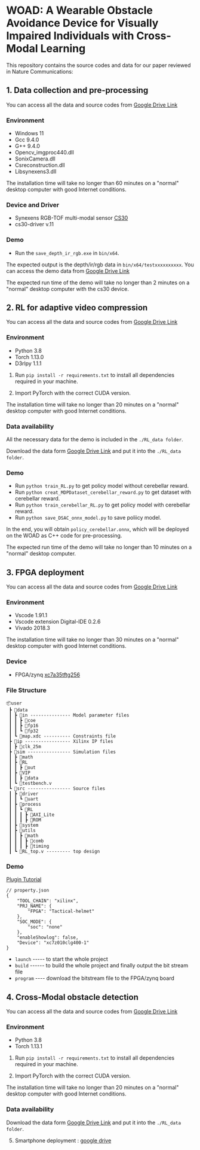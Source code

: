 # WOAD: A Wearable Obstacle Avoidance Device for Visually Impaired Individuals with Cross-Modal Learning

This repository contains the source codes and data for our paper reviewed in Nature Communications:

## 1. Data collection and pre-processing

You can access all the data and source codes from [Google Drive Link](https://drive.google.com/file/d/1wmSLaWwfrAhYCl45vA9duIuWpEkHk4q8/view?usp=sharing)

### Environment
* Windows 11
* Gcc 9.4.0
* G++ 9.4.0
* Opencv_imgproc440.dll
* SonixCamera.dll
* Csreconstruction.dll
* Libsynexens3.dll

The installation time will take no longer than 60 minutes on a "normal" desktop computer with good Internet conditions.

### Device and Driver
* Synexens RGB-TOF multi-modal sensor [CS30](https://support.tofsensors.com/product/CS30.html)
* cs30-driver v.11

### Demo
* Run the `save_depth_ir_rgb.exe` in `bin/x64`.

The expected output is the depth/ir/rgb data in `bin/x64/testxxxxxxxxxx`.
You can access the demo data from [Google Drive Link](https://drive.google.com/file/d/16nxM4GkWZGpKtzeJkYbadz4rSrCrG172/view?usp=sharing)

The expected run time of the demo will take no longer than 2 minutes on a "normal" desktop computer with the cs30 device.


## 2. RL for adaptive video compression 

You can access all the data and source codes from [Google Drive Link](https://drive.google.com/file/d/100_sZQyzOolvUEu6isxiwMHsYrxk5sC5/view?usp=sharing)

### Environment

* Python 3.8  
* Torch 1.13.0  
* D3rlpy 1.1.1

1. Run `pip install -r requirements.txt` to install all dependencies required in your machine.

2. Import PyTorch with the correct CUDA version.

The installation time will take no longer than 20 minutes on a "normal" desktop computer with good Internet conditions.

### Data availability

All the necessary data for the demo is included in the `./RL_data folder`.

Download the data form [Google Drive Link](https://drive.google.com/file/d/100_sZQyzOolvUEu6isxiwMHsYrxk5sC5/view?usp=sharing) and put it into the `./RL_data folder`.

### Demo
* Run `python train_RL.py` to get policy model without cerebellar reward.
* Run `python creat_MDPDataset_cerebellar_reward.py` to get dataset with cerebellar reward.
* Run `python train_cerebellar_RL.py` to get policy model with cerebellar reward.
* Run `python save_DSAC_onnx_model.py` to save poliicy model.

In the end, you will obtain `policy_cerebellar.onnx`, which will be deployed on the WOAD as C++ code for pre-processing.

The expected run time of the demo will take no longer than 10 minutes on a "normal" desktop computer.


## 3. FPGA deployment 

You can access all the data and source codes from [Google Drive Link](https://drive.google.com/file/d/1PExD1QZmMm3K0I-1pPuamR4yuenDzLP_/view?usp=sharing)

### Environment

* Vscode 1.91.1
* Vscode extension Digital-IDE 0.2.6
* Vivado 2018.3

The installation time will take no longer than 30 minutes on a "normal" desktop computer with good Internet conditions.

### Device
* FPGA/zynq [xc7a35tftg256](https://www.amd.com/zh-cn/products/adaptive-socs-and-fpgas/fpga/artix-7.html)

### File Structure

```
📦user
 ┣ 📂data
 ┃ ┣ 📂in --------------- Model parameter files
 ┃ ┃ ┣ 📂coe
 ┃ ┃ ┣ 📂fp16
 ┃ ┃ ┗ 📂fp32
 ┃ ┗ 📜map.xdc ---------- Constraints file
 ┣ 📂ip ----------------- Xilinx IP files
 ┃ ┣ 📂clk_25m 
 ┣ 📂sim ---------------- Simulation files
 ┃ ┣ 📂math
 ┃ ┣ 📂RL
 ┃ ┃ ┣ 📂out
 ┃ ┣ 📂VIP
 ┃ ┃ ┣ 📂data
 ┃ ┗ 📜testbench.v
 ┗ 📂src ---------------- Source files
 ┃ ┣ 📂driver
 ┃ ┃ ┗ 📂uart
 ┃ ┣ 📂process
 ┃ ┃ ┗ 📂RL
 ┃ ┃ ┃ ┣ 📂AXI_Lite
 ┃ ┃ ┃ ┣ 📂ROM
 ┃ ┣ 📂system
 ┃ ┣ 📂utils 
 ┃ ┃ ┣ 📂math
 ┃ ┃ ┃ ┣ 📂comb
 ┃ ┃ ┃ ┣ 📂timing
 ┃ ┗ 📜RL_top.v --------- top design
```
### Demo

[Plugin Tutorial](https://sterben.nitcloud.cn/)
```
// property.json
{
	"TOOL_CHAIN": "xilinx",
	"PRJ_NAME": {
		"FPGA": "Tactical-helmet"
	},
	"SOC_MODE": {
		"soc": "none"
	},
	"enableShowlog": false,
	"Device": "xc7z010clg400-1"
}
```
* `launch` ----- to start the whole project
* `build` ------ to build the whole project and finally output the bit stream file
* `program` ---- download the bitstream file to the FPGA/zynq board

## 4. Cross-Modal obstacle detection 

You can access all the data and source codes from [Google Drive Link]()

### Environment

* Python 3.8
* Torch 1.13.1

1. Run `pip install -r requirements.txt` to install all dependencies required in your machine.

2. Import PyTorch with the correct CUDA version.

The installation time will take no longer than 20 minutes on a "normal" desktop computer with good Internet conditions.

### Data availability

Download the data form [Google Drive Link](https://drive.google.com/file/d/100_sZQyzOolvUEu6isxiwMHsYrxk5sC5/view?usp=sharing) and put it into the `./RL_data folder`.

5. Smartphone deployment : [google drive](https://drive.google.com/file/d/1Kava0aKGvZWK7KlZPpPcejlNSpcZgbpT/view?usp=sharing)
